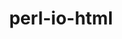---
title: "perl-io-html"
layout: cache
categories: [package, v0.19]
meta: {"versions": ["1.001"], "compilers": ["gcc@7.3.1"], "oss": ["amzn2"], "platforms": ["linux"], "targets": ["aarch64"], "stacks": ["aws-ahug-aarch64"], "num_specs": 1, "num_specs_by_stack": {"aws-ahug-aarch64": 1}}
spec_details: [{"hash": "uq55ozs7kttxvhg7mbtrqtlbit4fhshw", "compiler": "gcc@7.3.1", "versions": ["1.001"], "os": "amzn2", "platform": "linux", "target": "aarch64", "variants": ["build_system=perl"], "stacks": ["aws-ahug-aarch64"], "size": "-", "tarball": "https://binaries.spack.io/releases/v0.19/build_cache/linux-amzn2-aarch64/gcc-7.3.1/perl-io-html-1.001/linux-amzn2-aarch64-gcc-7.3.1-perl-io-html-1.001-uq55ozs7kttxvhg7mbtrqtlbit4fhshw.spack"}]
---